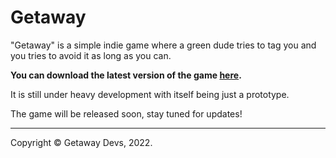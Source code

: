 # Getaway

"Getaway" is a simple indie game where a green dude tries to tag you and you tries to avoid it as long as you can.

**You can download the latest version of the game [here](https://github.com/Coadon/getaway/releases/latest/).**

It is still under heavy development with itself being just a prototype.

The game will be released soon, stay tuned for updates!

---
Copyright © Getaway Devs, 2022.
